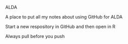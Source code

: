 ALDA


A place to put all my notes about using GitHub for ALDA

Start a new respository in GitHub and then open in R

Always pull before you push